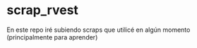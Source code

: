 # scrap_rvest
En este repo iré subiendo scraps que utilicé en algún momento (principalmente para aprender)
